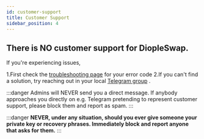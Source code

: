 ```yaml
---
id: customer-support
title: Customer Support
sidebar_position: 4
---
```


## There is NO customer support for DiopleSwap.

If you're experiencing issues,

1.First check the [troubleshooting page](/docs/help/troubleshooting) for your error code
2.If you can't find a solution, try reaching out in your local  [Telegram group](/docs/contact-us/telegram) .

:::danger 
Admins will NEVER send you a direct message. If anybody approaches you directly on e.g. Telegram pretending to represent customer support, please block them and report as spam.
:::

:::danger
**NEVER, under any situation, should you ever give someone your private key or recovery phrases. Immediately block and report anyone that asks for them.** 
:::
